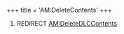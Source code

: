 +++
title = 'AM:DeleteContents'
+++

1.  REDIRECT [AM:DeleteDLCContents](AM:DeleteDLCContents "wikilink")
